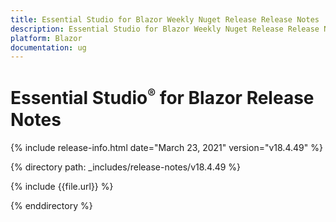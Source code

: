 ```yaml
---
title: Essential Studio for Blazor Weekly Nuget Release Release Notes  
description: Essential Studio for Blazor Weekly Nuget Release Release Notes  
platform: Blazor
documentation: ug
---
```


# Essential Studio<sup style="font-size:70%">&reg;</sup> for Blazor  Release Notes  

{% include release-info.html date="March 23, 2021"  version="v18.4.49" %} 

{% directory path: _includes/release-notes/v18.4.49 %}

{% include {{file.url}} %}

{% enddirectory %}

